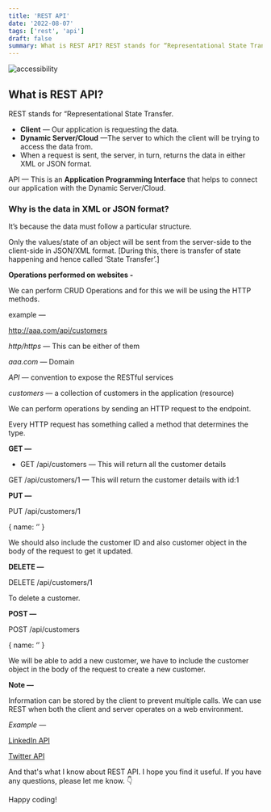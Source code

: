 ```yaml
---
title: 'REST API'
date: '2022-08-07'
tags: ['rest', 'api']
draft: false
summary: What is REST API? REST stands for “Representational State Transfer”. REST is a set of architectural principles for building services that work together to provide a consistent and predictable interface to the data that your applications need.
---
```


![accessibility](/static/images/posts/rest-api.jpg)

## What is REST API?

REST stands for “Representational State Transfer.

- **Client** — Our application is requesting the data.
- **Dynamic Server/Cloud** —The server to which the client will be trying to access the data from.
- When a request is sent, the server, in turn, returns the data in either XML or JSON format.

API — This is an **Application Programming Interface** that helps to connect our application with the Dynamic Server/Cloud.

### Why is the data in XML or JSON format?

It’s because the data must follow a particular structure.

Only the values/state of an object will be sent from the server-side to the client-side in JSON/XML format. [During this, there is transfer of state happening and hence called ‘State Transfer’.]

**Operations performed on websites -**

We can perform CRUD Operations and for this we will be using the HTTP methods.

example —

http://aaa.com/api/customers

_http/https_ — This can be either of them

_aaa.com_ — Domain

_API_ — convention to expose the RESTful services

_customers_ — a collection of customers in the application (resource)

We can perform operations by sending an HTTP request to the endpoint.

Every HTTP request has something called a method that determines the type.

**GET —**

- GET /api/customers — This will return all the customer details

GET /api/customers/1 — This will return the customer details with id:1

**PUT —**

PUT /api/customers/1

{ name: ‘’ }

We should also include the customer ID and also customer object in the body of the request to get it updated.

**DELETE —**

DELETE /api/customers/1

To delete a customer.

**POST —**

POST /api/customers

{ name: ‘’ }

We will be able to add a new customer, we have to include the customer object in the body of the request to create a new customer.

**Note —**

Information can be stored by the client to prevent multiple calls.
We can use REST when both the client and server operates on a web environment.

_Example —_

[LinkedIn API](https://developer.linkedin.com/)

[Twitter API](https://developer.twitter.com/en)

And that's what I know about REST API. I hope you find it useful. If you have any questions, please let me know.
👇

Happy coding!
